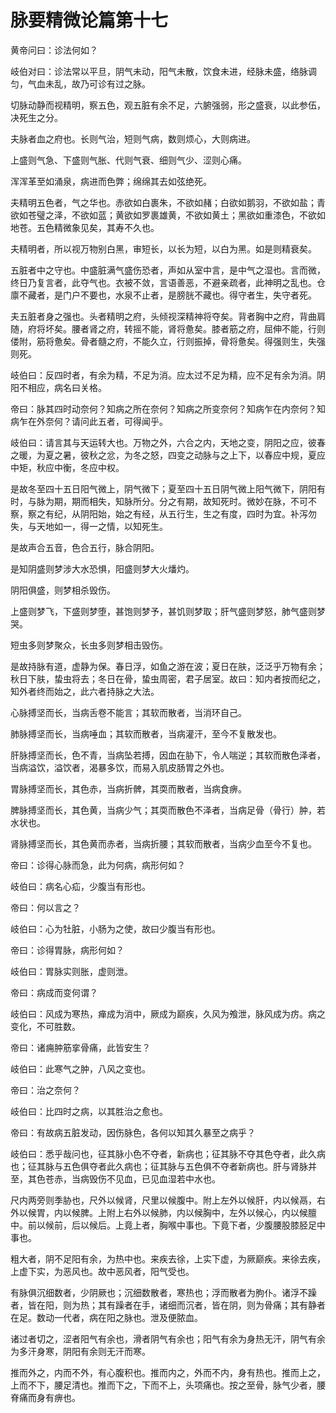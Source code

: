 # 脉要精微论篇第十七



黄帝问曰：诊法何如？


岐伯对曰：诊法常以平旦，阴气未动，阳气未散，饮食未进，经脉未盛，络脉调匀，气血未乱，故乃可诊有过之脉。


切脉动静而视精明，察五色，观五脏有余不足，六腑强弱，形之盛衰，以此参伍，决死生之分。


夫脉者血之府也。长则气治，短则气病，数则烦心，大则病进。


上盛则气急、下盛则气胀、代则气衰、细则气少、涩则心痛。


浑浑革至如涌泉，病进而色弊；绵绵其去如弦绝死。


夫精明五色者，气之华也。赤欲如白裹朱，不欲如赭；白欲如鹅羽，不欲如盐；青欲如苍璧之泽，不欲如蓝；黄欲如罗裹雄黄，不欲如黄土；黑欲如重漆色，不欲如地苍。五色精微象见矣，其寿不久也。


夫精明者，所以视万物别白黑，审短长，以长为短，以白为黑。如是则精衰矣。


五脏者中之守也。中盛脏满气盛伤恐者，声如从室中言，是中气之湿也。言而微，终日乃复言者，此夺气也。衣被不敛，言语善恶，不避亲疏者，此神明之乱也。仓廪不藏者，是门户不要也，水泉不止者，是膀胱不藏也。得守者生，失守者死。


夫五脏者身之强也。头者精明之府，头倾视深精神将夺矣。背者胸中之府，背曲肩随，府将坏矣。腰者肾之府，转摇不能，肾将惫矣。膝者筋之府，屈伸不能，行则偻附，筋将惫矣。骨者髓之府，不能久立，行则振掉，骨将惫矣。得强则生，失强则死。


岐伯曰：反四时者，有余为精，不足为消。应太过不足为精，应不足有余为消。阴阳不相应，病名曰关格。


帝曰：脉其四时动奈何？知病之所在奈何？知病之所变奈何？知病乍在内奈何？知病乍在外奈何？请问此五者，可得闻乎。


岐伯曰：请言其与天运转大也。万物之外，六合之内，天地之变，阴阳之应，彼春之暖，为夏之暑，彼秋之忿，为冬之怒，四变之动脉与之上下，以春应中规，夏应中矩，秋应中衡，冬应中权。


是故冬至四十五日阳气微上，阴气微下；夏至四十五日阴气微上阳气微下，阴阳有时，与脉为期，期而相失，知脉所分。分之有期，故知死时。微妙在脉，不可不察，察之有纪，从阴阳始，始之有经，从五行生，生之有度，四时为宜。补泻勿失，与天地如一，得一之情，以知死生。


是故声合五音，色合五行，脉合阴阳。


是知阴盛则梦涉大水恐惧，阳盛则梦大火燔灼。


阴阳俱盛，则梦相杀毁伤。


上盛则梦飞，下盛则梦堕，甚饱则梦予，甚饥则梦取；肝气盛则梦怒，肺气盛则梦哭。


短虫多则梦聚众，长虫多则梦相击毁伤。


是故持脉有道，虚静为保。春日浮，如鱼之游在波；夏日在肤，泛泛乎万物有余；秋日下肤，蛰虫将去；冬日在骨，蛰虫周密，君子居室。故曰：知内者按而纪之，知外者终而始之，此六者持脉之大法。


心脉搏坚而长，当病舌卷不能言；其软而散者，当消环自己。


肺脉搏坚而长，当病唾血；其软而散者，当病灌汗，至今不复散发也。


肝脉搏坚而长，色不青，当病坠若搏，因血在胁下，令人喘逆；其软而散色泽者，当病溢饮，溢饮者，渴暴多饮，而易入肌皮肠胃之外也。


胃脉搏坚而长，其色赤，当病折髀，其耎而散者，当病食痹。


脾脉搏坚而长，其色黄，当病少气；其耎而散色不泽者，当病足骨（骨行）肿，若水状也。


肾脉搏坚而长，其色黄而赤者，当病折腰；其软而散者，当病少血至今不复也。


帝曰：诊得心脉而急，此为何病，病形何如？


岐伯曰：病名心疝，少腹当有形也。


帝曰：何以言之？


岐伯曰：心为牡脏，小肠为之使，故曰少腹当有形也。


帝曰：诊得胃脉，病形何如？


岐伯曰：胃脉实则胀，虚则泄。


帝曰：病成而变何谓？


岐伯曰：风成为寒热，瘅成为消中，厥成为巅疾，久风为飧泄，脉风成为疠。病之变化，不可胜数。


帝曰：诸痈肿筋挛骨痛，此皆安生？


岐伯曰：此寒气之肿，八风之变也。


帝曰：治之奈何？


岐伯曰：比四时之病，以其胜治之愈也。


帝曰：有故病五脏发动，因伤脉色，各何以知其久暴至之病乎？


岐伯曰：悉乎哉问也，征其脉小色不夺者，新病也；征其脉不夺其色夺者，此久病也；征其脉与五色俱夺者此久病也；征其脉与五色俱不夺者新病也。肝与肾脉并至，其色苍赤，当病毁伤不见血，已见血湿若中水也。


尺内两旁则季胁也，尺外以候肾，尺里以候腹中。附上左外以候肝，内以候鬲，右外以候胃，内以候脾。上附上右外以候肺，内以候胸中，左外以候心，内以候膻中。前以候前，后以候后。上竟上者，胸喉中事也。下竟下者，少腹腰股膝胫足中事也。


粗大者，阴不足阳有余，为热中也。来疾去徐，上实下虚，为厥巅疾。来徐去疾，上虚下实，为恶风也。故中恶风者，阳气受也。


有脉俱沉细数者，少阴厥也；沉细数散者，寒热也；浮而散者为朐仆。诸浮不躁者，皆在阳，则为热；其有躁者在手，诸细而沉者，皆在阴，则为骨痛；其有静者在足。数动一代者，病在阳之脉也。泄及便脓血。


诸过者切之，涩者阳气有余也，滑者阴气有余也；阳气有余为身热无汗，阴气有余为多汗身寒，阴阳有余则无汗而寒。


推而外之，内而不外，有心腹积也。推而内之，外而不内，身有热也。推而上之，上而不下，腰足清也。推而下之，下而不上，头项痛也。按之至骨，脉气少者，腰脊痛而身有痹也。